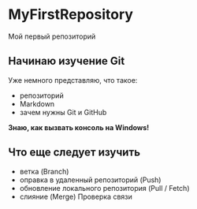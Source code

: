 # MyFirstRepository
Мой первый репозиторий
## Начинаю изучение Git
Уже немного представляю, что такое:
* репозиторий
* Markdown
* зачем нужны Git и GitHub 

**Знаю, как вызвать консоль на Windows!**
## Что еще следует изучить
* ветка (Branch)
* оправка в удаленный репозиторий (Push)
* обновление локального репозитория (Pull / Fetch)
* слияние (Merge)
Проверка связи